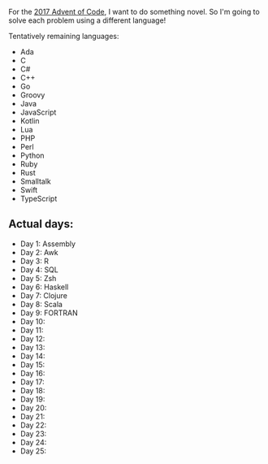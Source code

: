 For the [2017 Advent of Code](https://adventofcode.com/2017), I want to do something novel. So I'm going to solve each problem using a different language!

Tentatively remaining languages:
* Ada
* C
* C#
* C++
* Go
* Groovy
* Java
* JavaScript
* Kotlin
* Lua
* PHP
* Perl
* Python
* Ruby
* Rust
* Smalltalk
* Swift
* TypeScript

## Actual days:

* Day 1: Assembly
* Day 2: Awk
* Day 3: R
* Day 4: SQL
* Day 5: Zsh
* Day 6: Haskell
* Day 7: Clojure
* Day 8: Scala
* Day 9: FORTRAN
* Day 10:
* Day 11:
* Day 12:
* Day 13:
* Day 14:
* Day 15:
* Day 16:
* Day 17:
* Day 18:
* Day 19:
* Day 20:
* Day 21:
* Day 22:
* Day 23:
* Day 24:
* Day 25:

